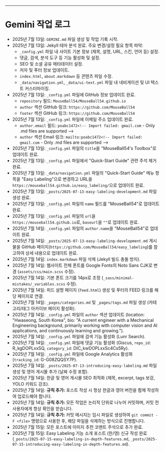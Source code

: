 ---
# Gemini 작업 로그

- 2025년 7월 13일: `GEMINI.md` 파일 생성 및 작업 기록 시작.
- 2025년 7월 13일: Jekyll 테마 분석 완료. 주요 변경/설정 필요 항목 파악:
    - `_config.yml` 파일 내 사이트 기본 정보 (제목, 설명, URL, 스킨, 언어 등) 설정.
    - 댓글, 검색, 분석 도구 등 기능 활성화 및 설정.
    - SEO 및 소셜 공유 메타데이터 설정.
    - 저자 및 푸터 정보 업데이트.
    - `index.html`, `about.markdown` 등 콘텐츠 파일 수정.
    - `_data/navigation.yml`, `_data/ui-text.yml` 파일 내 네비게이션 및 UI 텍스트 커스터마이징.
- 2025년 7월 13일: `_config.yml` 파일에 GitHub 정보 업데이트 완료.
    - `repository` 필드: `MouseBall54/MouseBall54.github.io`
    - `author` 섹션 GitHub 링크: `https://github.com/MouseBall54`
    - `footer` 섹션 GitHub 링크: `https://github.com/MouseBall54`
- 2025년 7월 13일: `_config.yml` 파일에 이메일 주소 업데이트 완료.
    - `author.email` 필드: `poabc1472<!-- Import failed: gmail.com` - Only .md files are supported -->
    - `author` 섹션 Email 링크: `mailto:poabc1472<!-- Import failed: gmail.com` - Only .md files are supported -->
- 2025년 7월 13일: `_config.yml` 파일의 `title`을 "MouseBall54's Toolbox"로 업데이트 완료.
- 2025년 7월 13일: `_config.yml` 파일에서 "Quick-Start Guide" 관련 주석 제거 완료.
- 2025년 7월 13일: `_data/navigation.yml` 파일의 "Quick-Start Guide" 메뉴 항목을 "Easy Labeling"으로 변경하고 URL을 `https://mouseball54.github.io/easy_labeling/`으로 업데이트 완료.
- 2025년 7월 13일: `_posts/2025-07-13-easy-labeling-development.md` 파일 생성 완료.
- 2025년 7월 13일: `_config.yml` 파일의 `name` 필드를 "MouseBall54"로 업데이트 완료.
- 2025년 7월 13일: `_config.yml` 파일의 `url`을 `https://mouseball54.github.io`로, `baseurl`을 `""`로 업데이트 완료.
- 2025년 7월 14일: `_config.yml` 파일의 `author.name`을 "MouseBall54"로 업데이트 완료.
- 2025년 7월 14일: `_posts/2025-07-13-easy-labeling-development.md` 게시물을 GitHub 페이지(`https://github.com/MouseBall54/easy_labeling`)를 참고하여 상세 내용으로 업데이트 완료.
- 2025년 7월 14일: `index.markdown` 파일 삭제 (Jekyll 빌드 충돌 방지).
- 2025년 7월 14일: 웹사이트 전체 폰트를 Google Fonts의 Noto Sans CJK로 변경 (`assets/css/main.scss` 수정).
- 2025년 7월 14일: 기본 폰트 크기를 14px로 조정 (`_sass/minimal-mistakes/_variables.scss` 수정).
- 2025년 7월 14일: 피드 설명 페이지 (`feed.html`) 생성 및 푸터의 FEED 링크를 해당 페이지로 연결.
- 2025년 7월 14일: `_pages/categories.md` 및 `_pages/tags.md` 파일 생성 (카테고리/태그 아카이브 페이지 활성화).
- 2025년 7월 14일: `_config.yml` 파일의 `author` 섹션 업데이트 (location: "Hwaseong, South Korea", bio: "A current engineer with a Mechanical Engineering background, primarily working with computer vision and AI applications, and continuously learning and growing.").
- 2025년 7월 14일: `_config.yml` 파일에 검색 기능 활성화 (Lunr Search).
- 2025년 7월 14일: `_config.yml` 파일에 댓글 기능 활성화 (Giscus, `repo_id`: R_kgDOPLxxSQ, `category_id`: DIC_kwDOPLxxSc4Cs5Ry).
- 2025년 7월 14일: `_config.yml` 파일에 Google Analytics 활성화 (`tracking_id`: G-G08ZQQSY7P).
- 2025년 7월 14일: `_posts/2025-07-13-introducing-easy-labeling.md` 파일 생성 및 영어 게시물 추가 (날짜 수정 포함).
- 2025년 7월 14일: 한글 및 영어 게시물 SEO 최적화 (제목, excerpt, tags 보강, YOLO 키워드 강조).
- 2025년 7월 14일: **규칙 추가:** 포스트 작성 시 항상 한글과 영어 버전을 함께 작성하여 업로드해야 합니다.
- 2025년 7월 14일: **규칙 추가:** 모든 작업은 논리적 단위로 나누어 커밋하며, 커밋 전 사용자에게 항상 확인을 받습니다.
- 2025년 7월 14일: **규칙 추가:** 커밋 메시지는 임시 파일로 생성하여 `git commit -F <file>` 명령으로 사용한 후, 해당 파일을 삭제하는 방식으로 진행합니다.
- 2025년 7월 15일: 모든 포스트에 이미지 추천 코멘트 주석으로 추가 완료.
- 2025년 7월 15일: Easy Labeling 기능 소개 포스트 (한/영) 신규 작성 완료 (`_posts/2025-07-15-easy-labeling-in-depth-features.md`, `_posts/2025-07-15-introducing-easy-labeling-in-depth-features.md`).
